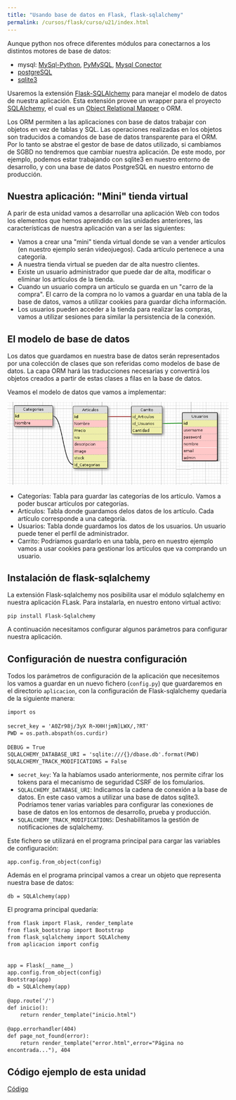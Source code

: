 ```yaml
---
title: "Usando base de datos en Flask, flask-sqlalchemy"
permalink: /cursos/flask/curso/u21/index.html
---
```


Aunque python nos ofrece diferentes módulos para conectarnos a los distintos motores de base de datos:

* mysql: [MySql-Python](https://pypi.python.org/pypi/MySQL-python), [PyMySQL](https://pypi.python.org/pypi/PyMySQL), [Mysql Conector](https://dev.mysql.com/downloads/connector/python/)
* [postgreSQL](https://wiki.postgresql.org/wiki/Python)
* [sqlite3](https://docs.python.org/2/library/sqlite3.html)

Usaremos la extensión [Flask-SQLAlchemy](http://flask-sqlalchemy.pocoo.org/2.1/) para manejar el modelo de datos de nuestra aplicación. Esta extensión provee un wrapper para el proyecto [SQLAlchemy](https://www.sqlalchemy.org/), el cual es un [Object Relational Mapper](https://es.wikipedia.org/wiki/Mapeo_objeto-relacional) o ORM.

Los ORM permiten a las aplicaciones con base de datos trabajar con objetos en vez de tablas y SQL. Las operaciones realizadas en los objetos son traducidos a comandos de base de datos transparente para el ORM. Por lo tanto se abstrae el gestor de base de datos utilizado, si cambiamos de SGBD no tendremos que cambiar nuestra aplicación. De este modo, por ejemplo, podemos estar trabajando con sqlite3 en nuestro entorno de desarrollo, y con una base de datos PostgreSQL en nuestro entorno de producción.

## Nuestra aplicación: "Mini" tienda virtual

A parir de esta unidad vamos a desarrollar una aplicación Web con todos los elementos que hemos aprendido en las unidades anteriores, las características de nuestra aplicación van a ser las siguientes:

* Vamos a crear una "mini" tienda virtual donde se van a vender artículos (en nuestro 
ejemplo serán videojuegos). Cada artículo pertenece a una categoría.
* A nuestra tienda virtual se pueden dar de alta nuestro clientes.
* Existe un usuario administrador que puede dar de alta, modificar o eliminar los artículos de la tienda.
* Cuando un usuario compra un artículo se guarda en un "carro de la compra". El carro de la compra no lo vamos a guardar en una tabla de la base de datos, vamos a utilizar cookies para guardar dicha información.
* Los usuarios pueden acceder a la tienda para realizar las compras, vamos a utilizar sesiones para similar la persistencia de la conexión.

## El modelo de base de datos

Los datos que guardamos en nuestra base de datos serán representados por una colección de clases que son referidas como modelos de base de datos. La capa ORM hará las traducciones necesarias y convertirá los objetos creados a partir de estas clases  a filas en la base de datos.

Veamos el modelo de datos que vamos a implementar:

![modelo](img/modelo.png)

* Categorías: Tabla para guardar las categorías de los artículo. Vamos a poder buscar artículos por categorías.
* Artículos: Tabla donde guardamos delos datos de los artículo. Cada artículo corresponde a una categoría.
* Usuarios: Tabla donde guardamos los datos de los usuarios. Un usuario puede tener el perfil de administrador.
* Carrito: Podríamos guardarlo en una tabla, pero en nuestro ejemplo vamos a usar cookies para gestionar los artículos que va comprando un usuario.

## Instalación de flask-sqlalchemy

La extensión Flask-sqlalchemy nos posibilita usar el módulo sqlalchemy en nuestra aplicación FLask. Para instalarla, en nuestro entono virtual activo:

	pip install Flask-Sqlalchemy

A continuación necesitamos configurar algunos parámetros para configurar nuestra aplicación.

## Configuración de nuestra configuración

Todos los parámetros de configuración de la aplicación que necesitemos los vamos a guardar en un nuevo fichero (`config.py`) que guardaremos en el directorio `aplicacion`, con la configuración de Flask-sqlalchemy quedaría de la siguiente manera:


	import os	

	secret_key = 'A0Zr98j/3yX R~XHH!jmN]LWX/,?RT'
	PWD = os.path.abspath(os.curdir)	

	DEBUG = True
	SQLALCHEMY_DATABASE_URI = 'sqlite:///{}/dbase.db'.format(PWD)
	SQLALCHEMY_TRACK_MODIFICATIONS = False

* `secret_key`: Ya la habíamos usado anteriormente, nos permite cifrar los tokens para el mecanismo de seguridad CSRF de los fomularios.
* `SQLALCHEMY_DATABASE_URI`: Indicamos la cadena de conexión a la base de datos. En este caso vamos a utilizar una base de datos sqlite3. Podríamos tener varias variables para configurar las conexiones de base de datos en los entornos de desarrollo, prueba y producción.
* `SQLALCHEMY_TRACK_MODIFICATIONS`: Deshabilitamos la gestión de notificaciones de sqlalchemy.

Este fichero se utilizará en el programa principal para cargar las variables de configuración:

	app.config.from_object(config)

Además en el programa principal vamos a crear un objeto que representa nuestra base de datos:

	db = SQLAlchemy(app)

El programa principal quedaría:

	from flask import Flask, render_template
	from flask_bootstrap import Bootstrap
	from flask_sqlalchemy import SQLAlchemy
	from aplicacion import config	
	

	app = Flask(__name__)
	app.config.from_object(config)
	Bootstrap(app)	
	db = SQLAlchemy(app)	

	@app.route('/')
	def inicio():
		return render_template("inicio.html")	

	@app.errorhandler(404)
	def page_not_found(error):
		return render_template("error.html",error="Página no encontrada..."), 404

## Código ejemplo de esta unidad

[Código](../../ejemplos/u21)

